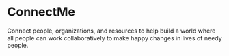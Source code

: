 # ConnectMe
Connect people, organizations, and resources to help build a world where all people can work collaboratively to make happy changes in lives of needy people.
